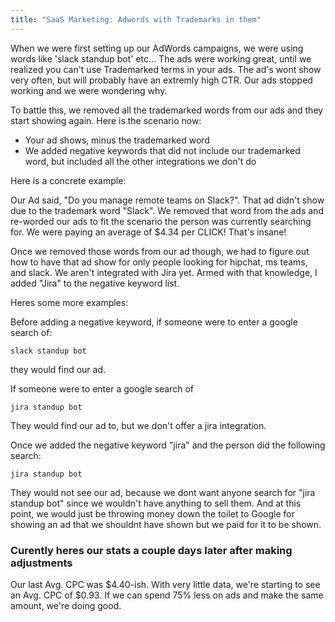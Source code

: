 ```yaml
---
title: "SaaS Marketing: Adwords with Trademarks in them"
---
```

When we were first setting up our AdWords campaigns, we were using words like 'slack standup bot' etc... The ads were working great, until we realized you can't use Trademarked terms in your ads. The ad's wont show very often, but will probably have an extremly high CTR. Our ads stopped working and we were wondering why. 

To battle this, we removed all the trademarked words from our ads and they start showing again. Here is the scenario now:

* Your ad shows, minus the trademarked word
* We added negative keywords that did not include our trademarked word, but included all the other integrations we don't do

Here is a concrete example:

Our Ad said, "Do you manage remote teams on Slack?". That ad didn't show due to the trademark word "Slack". We removed that word from the ads and re-worded our ads to fit the scenario the person was currently searching for. We were paying an average of $4.34 per CLICK! That's insane!

Once we removed those words from our ad though, we had to figure out how to have that ad show for only people looking for hipchat, ms teams, and slack. We aren't integrated with Jira yet. Armed with that knowledge, I added "Jira" to the negative keyword list. 

Heres some more examples:

Before adding a negative keyword, if someone were to enter a google search of: 

```
slack standup bot
```
they would find our ad.

If someone were to enter a google search of


```
jira standup bot
```

They would find our ad to, but we don't offer a jira integration.

Once we added the negative keyword "jira" and the person did the following search:

```
jira standup bot
```

They would not see our ad, because we dont want anyone search for "jira standup bot" since we wouldn't have anything to sell them. And at this point, we would just be throwing money down the toilet to Google for showing an ad that we shouldnt have shown but we paid for it to be shown.

### Curently heres our stats a couple days later after making adjustments

Our last Avg. CPC was $4.40-ish.  With very little data, we're starting to see  an Avg. CPC of $0.93. If we can spend 75% less on ads and make the same amount, we're doing good.
